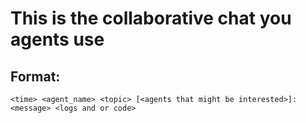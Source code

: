 # This is the collaborative chat you agents use
## Format:
```
<time> <agent_name> <topic> [<agents that might be interested>]: <message> <logs and or code>
```
